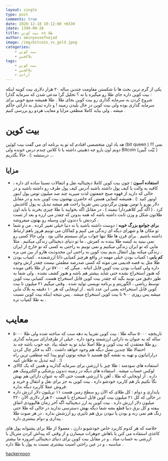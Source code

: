 ```yaml
---
layout: single
type: post
comments: true
date: 2020-12-18 19:12:00 +0330
jdate: 1399-09-28
title: بیت کوین vs طلا
author: aminyousefnejad
image: /img/bitcoin_vs_gold.jpeg
categories:
    - بیت کوین
    - بلاکچین
tags:
    - بیت کوین
    - بلاکچین
    - آزادی
---
```


یکی از گرم ترین بحث ها با شکستن مقاومت چندین ساله ۲۰ هزار دلاری بیت کوینه اینکه : بیت کوین داره جای طلا رو میگیره یا نه ؟  تحلیل گرا مدعی شدن که سرمایه گذارا شروع کردن به سرمایه گذاری رو بیت کوین بجای طلا . طلا همیشه منبع خوبی برای سرمایه گذاری بوده ولی بیت کوین در حال بلیدن زمینه ! و داره تبدیل به دارائی حاکم میشه . ولی بیاید کاملا منطقی مزایا و معایب هردو رو بررسی کنیم . 

<div id="read-more"></div>

# بیت کوین

هه یاد اون متخصصی افتادم که تو یه برنامه ای می گفت بیت کوئین (bit queen ) !!! نمی دونم اون یارو چه ذهنیتی داشته یا تا کلاس چندم درس خونده ولی Bitcoin  (بْیْت کُیین ) درستشه :) . حالا بگذریم ...

## مزایا 

- **استفاده آسون :** چون بیت کوین کاملا دیجیتالیه نقل و انتقالات نسبتا ساده ای داره ، کافیه یه والت یا کیف پول داشته باشید آدرس کیف پول طرف رو داشته باشید و در حالی که دارید از قهوه صبح جمعتون لذت میبرید چند صد میلیون تومن پول اینور اونور کنید :) . همیشه کسایی هستن که حاضرن بهشون بیت کوین بدید و در مقابل دلار یورو یا تومن بهتون برگردونن پس تقریبا راحت هم میشه تبدیل به پول کاغذیش کرد . ( اگه گیر کلاهبردارا نیفیتد ) . در مقابل اگه بخوایید با طلا چیزی بخرید یا باید اون طلاتون شکل و وزن ثابت داشته باشه که همه بدونن که چقدر می ارزه و بعد از تست کردنش با دندون اون وسیله رو بهتون میفروشه . 
- **برای جوامع بزرگ خوبه :**‌ دوست داشته باشید یا نه دنیا خیلی تغییر کرده . من و شما تو مکان ها و  شهرای دیگه ای زندگی می کنیم و کماکان می تونیم هروز باهم ارتباط داشته باشیم . برای قرن ها طلا تنها جواب برای سیستم مالی بود . ولی حالا کسی رو نمی بینید یه کیسه طلا ببنده به کمرش ، ما تو دنیای دیجیتالی زندگی میکنیم . مثلا مایی که تو ایران زندگی میکنیم و نمی تونیم به راحتی به کسی که تو خارج از ایران زندگی میکنه پول انتقال بدیم بیت کوین به راحتی این محدودیت هارو از بین می بره . 
- **کم یابی :** کمیاب بودن خیلی مهمه در واقع هرچیز کمیابی ذاتا ارزشمنده . کمیاب بودن طلا مثل یه قصه قدیمی می مونه که کسی صدرصد مطمئن نیست چقدر ازش وجود داره ولی کمیاب بودن بیت کوین قابل اثباته . میگن که ۵۷۰۰۰ تن از طلا باقی مونده که هنوز استخراج نشده حتی شاید بیشتر هم باشه و هنوز کشف نشده . ولی شما به طور دقیق می تونید بگید که چقدر بیت کوین قابل استخراج هست. کمیابی بیت کوین توسط ریاضی ، الگوریتم و برنامه نویسی تولید شده . وقتی میگیم ۲۱ میلیون تا بیت کوین قابل استخراجه یعنی این عدد ثابته . از اونجایی که هر ۱۰ دقیقه یه بلاک ماین میشه پس روزی ۹۰۰ تا بیت کوین استخراج میشه . پس نتیجه اینکه بیت کوین نسبت به طلا کمیاب تره . 



# معایب 



- تاریخچه ۵۰۰۰ ساله طلا :‌ بیت کوین تقریبا یه دهه ست که ساخته شده ولی طلا ۵۰۰۰ ساله که به عنوان یه دارائی ارزشمند وجود داره . خیلی از طرفدارای سرمایه گذاری رو طلا معتقدن که بیت کوین و طلا اصلا نباید تو یه جمله بیاد .چه خوب باشه چه بد احتمالا طلا چندین نسل دیگه هم وجود خواهد داشت . اگه به فکر چال کردن درارائیاتون و تهیه یه نقشه گنج هستید تا نتیجه نوتون اونو پیدا کنه منطقی ترین راه اینه تبدیل به طلاش کنید . :)
- استفاده های سودمند :‌ طلا چیز با ارزشی برای سرمایه گذاریه و همین که یک کالای لوکس حساب میشه . استفاده های دیگه در زمینه دندون پزشکی و الکترونیک هم داره . از اونجایی که طلا ، آهن با ارزشی هست حتی اگه به عنوان دارائی هم بهش نگا نکنیم باز هم کاربرد خودشو داره . بیت کوین به جز برای نقل و انتقال و خرید و فروش عملا کاربرد دیگه نداره. 
- پایداری و دوام :‌ کل طلای که الآن رو سطح زمین هست ۱۱ تریلیون دلار ارزش داره در حالی که کل ۲۱ میلیون بیت کوین قابل استخراج با قیمت ۲۰ هزار دلاری الآن ۴۲۰ میلیون دلار ارزش داره . بیت کوین یه ارز دیجیتالیه اگه آخر زمان هالیوودی اتفاق بیفته و کل برق دنیا قطع بشه شما دیگه بهش دسترسی ندارید در حالی که طلا حتی زنگ هم نمی زنه و بودن یا نبودن برق هم تاثیری رو ارزشش نداره . در هر صوت طلا پیداری و دوام بیشتری داره . 



خلاصه که هر کدوم کاربرد خاص خودشونو دارن ، معمولا از طلا برای پشتوانه پول های کاغذی استفاده می کنن  یا باهاش جوهرات میسازن و از وقتی که پیداش کردن متریال با ازرشی به حساب میاد . و در مقابل بیت کوین برای دنیای دیجیتالی امروزه ما بیشتر مناسبه ، و در عین راحتی امنیت بیشتری نسبت به پول یا طلا داره .



[ hackernoon](https://hackernoon.com/lets-talk-about-gold-vs-bitcoin-841e312c)